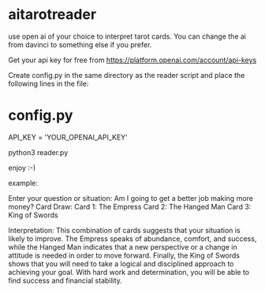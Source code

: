 # aitarotreader
use open ai of your choice to interpret tarot cards. You can change the ai from davinci to something else if you prefer.

Get your api key for free from https://platform.openai.com/account/api-keys

Create config.py in the same directory as the reader script and place the following lines in the file:
# config.py
API_KEY = 'YOUR_OPENAI_API_KEY'

python3 reader.py

enjoy :-) 

example:

Enter your question or situation: Am I going to get a better job making more money?
Card Draw:
Card 1: The Empress
Card 2: The Hanged Man
Card 3: King of Swords

Interpretation:
This combination of cards suggests that your situation is likely to improve. The Empress speaks of abundance, comfort, and success, while the Hanged Man indicates that a new perspective or a change in attitude is needed in order to move forward. Finally, the King of Swords shows that you will need to take a logical and disciplined approach to achieving your goal. With hard work and determination, you will be able to find success and financial stability.
